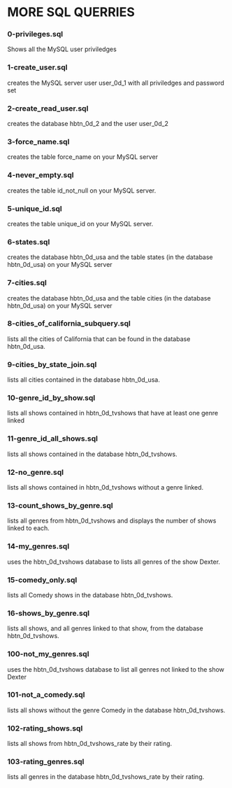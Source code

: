# MORE SQL QUERRIES

### 0-privileges.sql
Shows all the MySQL user priviledges

### 1-create_user.sql
creates the MySQL server user user_0d_1 with all priviledges and password set

### 2-create_read_user.sql
creates the database hbtn_0d_2 and the user user_0d_2

### 3-force_name.sql
creates the table force_name on your MySQL server

### 4-never_empty.sql
creates the table id_not_null on your MySQL server.

### 5-unique_id.sql
creates the table unique_id on your MySQL server.

### 6-states.sql
creates the database hbtn_0d_usa and the table states (in the database hbtn_0d_usa) on your MySQL server

### 7-cities.sql
creates the database hbtn_0d_usa and the table cities (in the database hbtn_0d_usa) on your MySQL server

### 8-cities_of_california_subquery.sql
lists all the cities of California that can be found in the database hbtn_0d_usa.

### 9-cities_by_state_join.sql
lists all cities contained in the database hbtn_0d_usa.

### 10-genre_id_by_show.sql
lists all shows contained in hbtn_0d_tvshows that have at least one genre linked

### 11-genre_id_all_shows.sql
lists all shows contained in the database hbtn_0d_tvshows.

### 12-no_genre.sql
lists all shows contained in hbtn_0d_tvshows without a genre linked.

### 13-count_shows_by_genre.sql
lists all genres from hbtn_0d_tvshows and displays the number of shows linked to each.

### 14-my_genres.sql
uses the hbtn_0d_tvshows database to lists all genres of the show Dexter.

### 15-comedy_only.sql
lists all Comedy shows in the database hbtn_0d_tvshows.

### 16-shows_by_genre.sql
lists all shows, and all genres linked to that show, from the database hbtn_0d_tvshows.

### 100-not_my_genres.sql
uses the hbtn_0d_tvshows database to list all genres not linked to the show Dexter

### 101-not_a_comedy.sql
lists all shows without the genre Comedy in the database hbtn_0d_tvshows.

### 102-rating_shows.sql
lists all shows from hbtn_0d_tvshows_rate by their rating.

### 103-rating_genres.sql
lists all genres in the database hbtn_0d_tvshows_rate by their rating.
